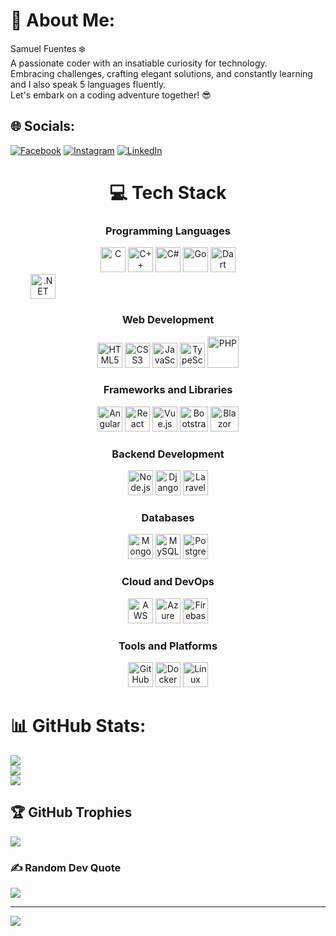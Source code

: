 # 💫 About Me:
Samuel Fuentes ❄️<br>A passionate coder with an insatiable curiosity for technology. <br>Embracing challenges, crafting elegant solutions, and constantly learning and I also speak 5 languages fluently.<br>Let's embark on a coding adventure together! 😎


## 🌐 Socials:
[![Facebook](https://img.shields.io/badge/Facebook-%231877F2.svg?logo=Facebook&logoColor=white)](https://facebook.com/https://www.facebook.com/samuelgenius1034?mibextid=ZbWKwL) [![Instagram](https://img.shields.io/badge/Instagram-%23E4405F.svg?logo=Instagram&logoColor=white)](https://instagram.com/https://instagram.com/samuelgenius1034?igshid=MzNlNGNkZWQ4Mg==) [![LinkedIn](https://img.shields.io/badge/LinkedIn-%230077B5.svg?logo=linkedin&logoColor=white)](https://www.linkedin.com/in/samuelgenius/) 

<div align="center">

# 💻 Tech Stack



### Programming Languages
<img src="https://cdn.jsdelivr.net/gh/devicons/devicon/icons/c/c-original.svg" alt="C" width="40" height="40"/> <img src="https://cdn.jsdelivr.net/gh/devicons/devicon/icons/cplusplus/cplusplus-original.svg" alt="C++" width="40" height="40"/> <img src="https://cdn.jsdelivr.net/gh/devicons/devicon/icons/csharp/csharp-original.svg" alt="C#" width="40" height="40"/>
<img src="https://cdn.jsdelivr.net/gh/devicons/devicon/icons/go/go-original.svg" alt="Go" width="40" height="40"/> <img src="https://cdn.jsdelivr.net/gh/devicons/devicon/icons/dart/dart-original.svg" alt="Dart" width="40" height="40"/>
<img style="margin-right:400px;" src="https://upload.wikimedia.org/wikipedia/commons/e/ee/.NET_Core_Logo.svg" alt=".NET" width="40" height="40"/>



### Web Development
<img src="https://cdn.jsdelivr.net/gh/devicons/devicon/icons/html5/html5-original.svg" alt="HTML5" width="40" height="40"/> <img src="https://cdn.jsdelivr.net/gh/devicons/devicon/icons/css3/css3-original.svg" alt="CSS3" width="40" height="40"/> <img src="https://cdn.jsdelivr.net/gh/devicons/devicon/icons/javascript/javascript-original.svg" alt="JavaScript" width="40" height="40"/> <img src="https://cdn.jsdelivr.net/gh/devicons/devicon/icons/typescript/typescript-original.svg" alt="TypeScript" width="40" height="40"/> <img src="https://upload.wikimedia.org/wikipedia/commons/thumb/3/31/Webysther_20160423_-_Elephpant.svg/350px-Webysther_20160423_-_Elephpant.svg.png" alt="PHP" width="50" height="50"/>

### Frameworks and Libraries
<img src="https://cdn.jsdelivr.net/gh/devicons/devicon/icons/angularjs/angularjs-original.svg" alt="Angular" width="40" height="40"/> <img src="https://cdn.jsdelivr.net/gh/devicons/devicon/icons/react/react-original.svg" alt="React" width="40" height="40"/> <img src="https://cdn.jsdelivr.net/gh/devicons/devicon/icons/vuejs/vuejs-original.svg" alt="Vue.js" width="40" height="40"/> <img src="https://upload.wikimedia.org/wikipedia/commons/b/b2/Bootstrap_logo.svg" alt="Bootstrap" width="45" height="40"/>
<img src="https://seeklogo.com/images/B/blazor-logo-B6B0844B72-seeklogo.com.png" alt="Blazor" width="45" height="40"/>

### Backend Development
<img src="https://cdn.jsdelivr.net/gh/devicons/devicon/icons/nodejs/nodejs-original.svg" alt="Node.js" width="40" height="40"/> <img src="https://www.svgrepo.com/show/353657/django-icon.svg" alt="Django" width="40" height="40"/> <img src="https://upload.wikimedia.org/wikipedia/commons/thumb/9/9a/Laravel.svg/800px-Laravel.svg.png" alt="Laravel" width="40" height="40"/>

### Databases
<img src="https://cdn.jsdelivr.net/gh/devicons/devicon/icons/mongodb/mongodb-original.svg" alt="MongoDB" width="40" height="40"/> <img src="https://cdn.jsdelivr.net/gh/devicons/devicon/icons/mysql/mysql-original.svg" alt="MySQL" width="40" height="40"/> <img src="https://cdn.jsdelivr.net/gh/devicons/devicon/icons/postgresql/postgresql-original.svg" alt="PostgreSQL" width="40" height="40"/>

### Cloud and DevOps
<img src="https://images.squarespace-cdn.com/content/v1/52ca3b73e4b04a45ef2c5cb6/1551884861331-C9U2RHJQLOPL9F332X5O/AWS_blog_01.PNG" alt="AWS" width="40" height="40"/> <img src="https://cdn.jsdelivr.net/gh/devicons/devicon/icons/azure/azure-original.svg" alt="Azure" width="40" height="40"/> <img src="https://cdn.jsdelivr.net/gh/devicons/devicon/icons/firebase/firebase-plain.svg" alt="Firebase" width="40" height="40"/>

### Tools and Platforms
<img src="https://encrypted-tbn0.gstatic.com/images?q=tbn:ANd9GcQF1HctiRAMzzzwozHLo0YxPfZF1vQrjvcWeg&s" alt="GitHub" width="40" height="40"/> <img src="https://cdn.jsdelivr.net/gh/devicons/devicon/icons/docker/docker-original.svg" alt="Docker" width="40" height="40"/> <img src="https://cdn.jsdelivr.net/gh/devicons/devicon/icons/linux/linux-original.svg" alt="Linux" width="40" height="40"/>

</div>


# 📊 GitHub Stats:
![](https://github-readme-stats.vercel.app/api?username=samuel1034&theme=radical&hide_border=true&include_all_commits=true&count_private=true&cache_seconds=0)<br/>
![](https://github-readme-streak-stats.herokuapp.com/?user=samuel1034&theme=radical&hide_border=true&cache_seconds=0)<br/>
![](https://github-readme-stats.vercel.app/api/top-langs/?username=samuel1034&theme=radical&hide_border=true&include_all_commits=true&count_private=true&layout=compact&cache_seconds=0)<br/>




## 🏆 GitHub Trophies
![](https://github-profile-trophy.vercel.app/?username=samuel1034&theme=radical&no-frame=false&no-bg=true&margin-w=4)

### ✍️ Random Dev Quote
![](https://quotes-github-readme.vercel.app/api?type=horizontal&theme=radical)

---
[![](https://visitcount.itsvg.in/api?id=samuel1034&icon=0&color=0)](https://visitcount.itsvg.in)

<!-- Proudly created with GPRM ( https://gprm.itsvg.in ) -->

<!--
**samuel1034/samuel1034** is a ✨ _special_ ✨ repository because its `README.md` (this file) appears on your GitHub profile.

Here are some ideas to get you started:

- 🔭 I’m currently working on ...
- 🌱 I’m currently learning ...
- 👯 I’m looking to collaborate on ...
- 🤔 I’m looking for help with ...
- 💬 Ask me about ...
- 📫 How to reach me: ...
- 😄 Pronouns: ...
- ⚡ Fun fact: ...
-->
